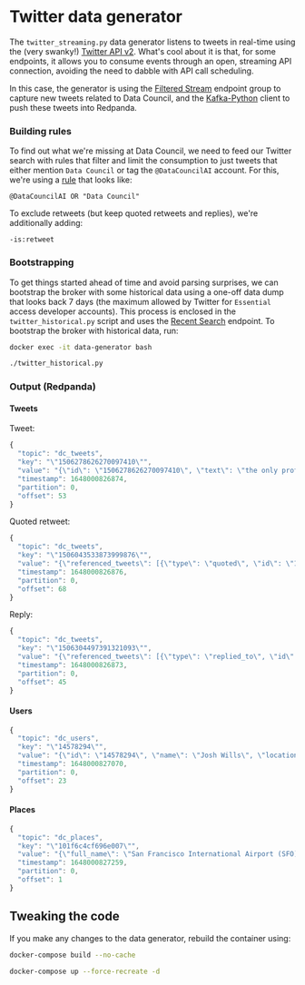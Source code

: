 # Twitter data generator

The `twitter_streaming.py` data generator listens to tweets in real-time using the (very swanky!) [Twitter API v2](https://developer.twitter.com/en/docs/twitter-api/migrate/overview). What's cool about it is that, for some endpoints, it allows you to consume events through an open, streaming API connection, avoiding the need to dabble with API call scheduling.

In this case, the generator is using the [Filtered Stream](https://developer.twitter.com/en/docs/twitter-api/tweets/filtered-stream/introduction) endpoint group to capture new tweets related to Data Council, and the [Kafka-Python](https://kafka-python.readthedocs.io/en/master/) client to push these tweets into Redpanda.

### Building rules

To find out what we're missing at Data Council, we need to feed our Twitter search with rules that filter and limit the consumption to just tweets that either mention `Data Council` or tag the `@DataCouncilAI` account. For this, we're using a [rule](https://developer.twitter.com/en/docs/twitter-api/tweets/filtered-stream/integrate/build-a-rule) that looks like:

`@DataCouncilAI OR "Data Council"`

To exclude retweets (but keep quoted retweets and replies), we're additionally adding:

`-is:retweet`

### Bootstrapping

To get things started ahead of time and avoid parsing surprises, we can bootstrap the broker with some historical data using a one-off data dump that looks back 7 days (the maximum allowed by Twitter for `Essential` access developer accounts). This process is enclosed in the `twitter_historical.py` script and uses the [Recent Search](https://developer.twitter.com/en/docs/twitter-api/tweets/search/introduction) endpoint. To bootstrap the broker with historical data, run:

```bash
docker exec -it data-generator bash

./twitter_historical.py
```

### Output (Redpanda)

#### Tweets

Tweet:

```javascript
{
  "topic": "dc_tweets",
  "key": "\"1506278626270097410\"",
  "value": "{\"id\": \"1506278626270097410\", \"text\": \"the only profitable vendor at data council this week is going to be a churro cart guy that rebrands as a modern data snack\", \"author_id\": \"24949412\", \"created_at\": \"2022-03-22T14:36:24.000Z\"}",
  "timestamp": 1648000826874,
  "partition": 0,
  "offset": 53
}
```

Quoted retweet:

```javascript
{
  "topic": "dc_tweets",
  "key": "\"1506043533873999876\"",
  "value": "{\"referenced_tweets\": [{\"type\": \"quoted\", \"id\": \"1504083364608946177\"}], \"id\": \"1506043533873999876\", \"attachments\": {\"media_keys\": [\"3_1506043529050558467\"]}, \"text\": \"Looking forward to speaking @DataCouncilAI this week on @MarquezProject and @OpenLineage. Oh, and don’t forget to grab some swag! https://t.co/7sc9MGThuv https://t.co/rTgwSBUkdi\", \"author_id\": \"1035054002767945728\", \"created_at\": \"2022-03-21T23:02:14.000Z\"}",
  "timestamp": 1648000826876,
  "partition": 0,
  "offset": 68
}
```

Reply:

```javascript
{
  "topic": "dc_tweets",
  "key": "\"1506304497391321093\"",
  "value": "{\"referenced_tweets\": [{\"type\": \"replied_to\", \"id\": \"1506303524350558208\"}], \"id\": \"1506304497391321093\", \"text\": \"@j_houg Did Snowflake include the drop in usage caused by everyone being at @DataCouncilAI  as a risk factor in their quarterly forecast?\", \"author_id\": \"14578294\", \"in_reply_to_user_id\": \"376618837\", \"created_at\": \"2022-03-22T16:19:12.000Z\"}",
  "timestamp": 1648000826873,
  "partition": 0,
  "offset": 45
}
````

#### Users

```javascript
{
  "topic": "dc_users",
  "key": "\"14578294\"",
  "value": "{\"id\": \"14578294\", \"name\": \"Josh Wills\", \"location\": \"San Francisco, CA\", \"username\": \"josh_wills\"}",
  "timestamp": 1648000827070,
  "partition": 0,
  "offset": 23
}
```

#### Places

```javascript
{
  "topic": "dc_places",
  "key": "\"101f6c4cf696e007\"",
  "value": "{\"full_name\": \"San Francisco International Airport (SFO)\", \"id\": \"101f6c4cf696e007\", \"name\": \"San Francisco International Airport (SFO)\", \"place_type\": \"poi\"}",
  "timestamp": 1648000827259,
  "partition": 0,
  "offset": 1
}
```

## Tweaking the code

If you make any changes to the data generator, rebuild the container using:

```bash
docker-compose build --no-cache

docker-compose up --force-recreate -d
```